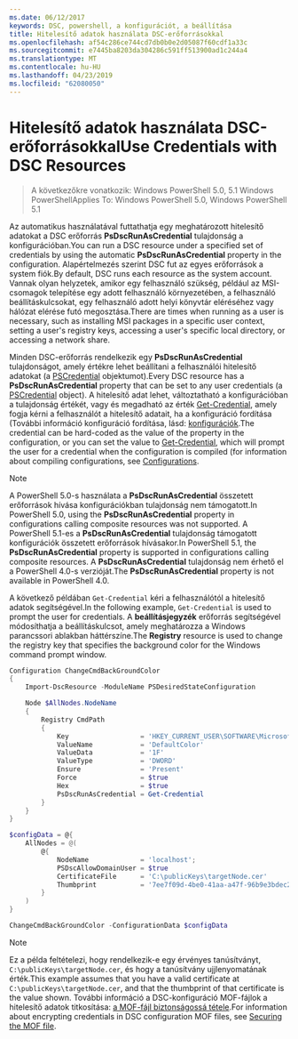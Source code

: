 ```yaml
---
ms.date: 06/12/2017
keywords: DSC, powershell, a konfigurációt, a beállítása
title: Hitelesítő adatok használata DSC-erőforrásokkal
ms.openlocfilehash: af54c286ce744cd7db0b0e2d05087f60cdf1a33c
ms.sourcegitcommit: e7445ba8203da304286c591ff513900ad1c244a4
ms.translationtype: MT
ms.contentlocale: hu-HU
ms.lasthandoff: 04/23/2019
ms.locfileid: "62080050"
---
```

# <a name="use-credentials-with-dsc-resources"></a><span data-ttu-id="154df-103">Hitelesítő adatok használata DSC-erőforrásokkal</span><span class="sxs-lookup"><span data-stu-id="154df-103">Use Credentials with DSC Resources</span></span>

> <span data-ttu-id="154df-104">A következőkre vonatkozik: Windows PowerShell 5.0, 5.1 Windows PowerShell</span><span class="sxs-lookup"><span data-stu-id="154df-104">Applies To: Windows PowerShell 5.0, Windows PowerShell 5.1</span></span>

<span data-ttu-id="154df-105">Az automatikus használatával futtathatja egy meghatározott hitelesítő adatokat a DSC erőforrás **PsDscRunAsCredential** tulajdonság a konfigurációban.</span><span class="sxs-lookup"><span data-stu-id="154df-105">You can run a DSC resource under a specified set of credentials by using the automatic **PsDscRunAsCredential** property in the configuration.</span></span>
<span data-ttu-id="154df-106">Alapértelmezés szerint DSC fut az egyes erőforrások a system fiók.</span><span class="sxs-lookup"><span data-stu-id="154df-106">By default, DSC runs each resource as the system account.</span></span>
<span data-ttu-id="154df-107">Vannak olyan helyzetek, amikor egy felhasználó szükség, például az MSI-csomagok telepítése egy adott felhasználó környezetében, a felhasználó beállításkulcsokat, egy felhasználó adott helyi könyvtár eléréséhez vagy hálózat elérése futó megosztása.</span><span class="sxs-lookup"><span data-stu-id="154df-107">There are times when running as a user is necessary, such as installing MSI packages in a specific user context, setting a user's registry keys, accessing a user's specific local directory, or accessing a network share.</span></span>

<span data-ttu-id="154df-108">Minden DSC-erőforrás rendelkezik egy **PsDscRunAsCredential** tulajdonságot, amely értékre lehet beállítani a felhasználói hitelesítő adatokat (a [PSCredential](/dotnet/api/system.management.automation.pscredential) objektumot).</span><span class="sxs-lookup"><span data-stu-id="154df-108">Every DSC resource has a **PsDscRunAsCredential** property that can be set to any user credentials (a [PSCredential](/dotnet/api/system.management.automation.pscredential) object).</span></span>
<span data-ttu-id="154df-109">A hitelesítő adat lehet, változtatható a konfigurációban a tulajdonság értékét, vagy és megadható az érték [Get-Credential](/powershell/module/Microsoft.PowerShell.Security/Get-Credential), amely fogja kérni a felhasználót a hitelesítő adatait, ha a konfiguráció fordítása (További információ konfiguráció fordítása, lásd: [konfigurációk](configurations.md).</span><span class="sxs-lookup"><span data-stu-id="154df-109">The credential can be hard-coded as the value of the property in the configuration, or you can set the value to [Get-Credential](/powershell/module/Microsoft.PowerShell.Security/Get-Credential), which will prompt the user for a credential when the configuration is compiled (for information about compiling configurations, see [Configurations](configurations.md).</span></span>

> [!NOTE]
> <span data-ttu-id="154df-110">A PowerShell 5.0-s használata a **PsDscRunAsCredential** összetett erőforrások hívása konfigurációkban tulajdonság nem támogatott.</span><span class="sxs-lookup"><span data-stu-id="154df-110">In PowerShell 5.0, using the **PsDscRunAsCredential** property in configurations calling composite resources was not supported.</span></span>
> <span data-ttu-id="154df-111">A PowerShell 5.1-es a **PsDscRunAsCredential** tulajdonság támogatott konfigurációk összetett erőforrások hívásakor.</span><span class="sxs-lookup"><span data-stu-id="154df-111">In PowerShell 5.1, the **PsDscRunAsCredential** property is supported in configurations calling composite resources.</span></span>
> <span data-ttu-id="154df-112">A **PsDscRunAsCredential** tulajdonság nem érhető el a PowerShell 4.0-s verzióját.</span><span class="sxs-lookup"><span data-stu-id="154df-112">The **PsDscRunAsCredential** property is not available in PowerShell 4.0.</span></span>

<span data-ttu-id="154df-113">A következő példában `Get-Credential` kéri a felhasználótól a hitelesítő adatok segítségével.</span><span class="sxs-lookup"><span data-stu-id="154df-113">In the following example, `Get-Credential` is used to prompt the user for credentials.</span></span>
<span data-ttu-id="154df-114">A **beállításjegyzék** erőforrás segítségével módosíthatja a beállításkulcsot, amely meghatározza a Windows parancssori ablakban háttérszíne.</span><span class="sxs-lookup"><span data-stu-id="154df-114">The **Registry** resource is used to change the registry key that specifies the background color for the Windows command prompt window.</span></span>

```powershell
Configuration ChangeCmdBackGroundColor
{
    Import-DscResource -ModuleName PSDesiredStateConfiguration

    Node $AllNodes.NodeName
    {
        Registry CmdPath
        {
            Key                  = 'HKEY_CURRENT_USER\SOFTWARE\Microsoft\Command Processor'
            ValueName            = 'DefaultColor'
            ValueData            = '1F'
            ValueType            = 'DWORD'
            Ensure               = 'Present'
            Force                = $true
            Hex                  = $true
            PsDscRunAsCredential = Get-Credential
        }
    }
}

$configData = @{
    AllNodes = @(
        @{
            NodeName             = 'localhost';
            PSDscAllowDomainUser = $true
            CertificateFile      = 'C:\publicKeys\targetNode.cer'
            Thumbprint           = '7ee7f09d-4be0-41aa-a47f-96b9e3bdec25'
        }
    )
}

ChangeCmdBackGroundColor -ConfigurationData $configData
```

> [!NOTE]
> <span data-ttu-id="154df-115">Ez a példa feltételezi, hogy rendelkezik-e egy érvényes tanúsítványt, `C:\publicKeys\targetNode.cer`, és hogy a tanúsítvány ujjlenyomatának érték.</span><span class="sxs-lookup"><span data-stu-id="154df-115">This example assumes that you have a valid certificate at `C:\publicKeys\targetNode.cer`, and that the thumbprint of that certificate is the value shown.</span></span>
> <span data-ttu-id="154df-116">További információ a DSC-konfiguráció MOF-fájlok a hitelesítő adatok titkosítása: [a MOF-fájl biztonságossá tétele](../pull-server/secureMOF.md).</span><span class="sxs-lookup"><span data-stu-id="154df-116">For information about encrypting credentials in DSC configuration MOF files, see [Securing the MOF file](../pull-server/secureMOF.md).</span></span>
